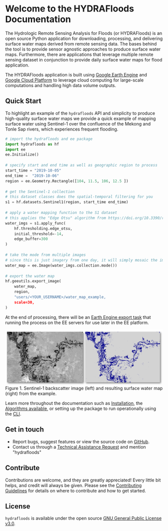 # Welcome to the HYDRAFloods Documentation

The Hydrologic Remote Sensing Analysis for Floods (or HYDRAFloods) is an open source Python application for downloading, processing, and delivering surface water maps derived from remote sensing data. The bases behind the tool is to provide sensor agnostic approaches to produce surface water maps. Furthermore, there are applications that leverage multiple remote sensing dataset in conjunction to provide daily surface water maps for flood application. 
<!-- Mention something about EE. -->

The HYDRAFloods application is built using [Google Earth Engine](https://earthengine.google.com/) and [Google Cloud Platform](https://cloud.google.com/) to leverage cloud computing for large-scale computations and handling high data volume outputs. 


## Quick Start

To highlight an example of the `hydrafloods` API and simplicity to produce high-quality surface water maps we provide a quick example of mapping surface water using Sentinel-1 over the confluence of the Mekong and Tonle Sap rivers, which experiences frequent flooding.

```python
# import the hydrafloods and ee package
import hydrafloods as hf
import ee
ee.Initialize()

# specify start and end time as well as geographic region to process
start_time = "2019-10-05"
end_time =  "2019-10-06"
region = ee.Geometry.Rectangle([104, 11.5, 106, 12.5 ])

# get the Sentinel-1 collection
# this dataset classes does the spatial-temporal filtering for you 
s1 = hf.datasets.Sentinel1(region, start_time end_time)

# apply a water mapping function to the S1 dataset 
# this applies the "Edge Otsu" algorithm from https://doi.org/10.3390/rs12152469
water_imgs = s1.apply_func(
    hf.thresholding.edge_otsu, 
    initial_threshold=-14,
    edge_buffer=300
)

# take the mode from multiple images
# since this is just imagery from one day, it will simply mosaic the images
water_map = ee.Image(water_imgs.collection.mode())

# export the water map
hf.geeutils.export_image(
    water_map,
    region,
    "users/<YOUR_USERNAME>/water_map_example,
    scale=30,
)
```

At the end of processing, there will be an [Earth Engine export task](https://developers.google.com/earth-engine/exporting#to-asset) that running the process on the EE servers for use later in the EE platform.

![Quick Start Results](img/quick_start_results.png)
Figure 1. Sentinel-1 backscatter image (left) and resulting surface water map (right) from the example.

Learn more throughout the documentation such as [Installation](https://servir-mekong.github.io/hydra-floods/installation/), the [Algorithms available](https://servir-mekong.github.io/hydra-floods/algorithms/), or setting up the package to run operationally using the [CLI](https://servir-mekong.github.io/hydra-floods/cli/).


## Get in touch
* Report bugs, suggest features or view the source code on [GitHub](https://github.com/servir-mekong/hydra-floods).
* Contact us through a [Technical Assistance Request](https://servir.adpc.net/services/technical-assistance) and mention "hydrafloods"

## Contribute

Contributions are welcome, and they are greatly appreciated! Every little bit helps, and credit will always be given. Please see the [Contributing Guidelines](https://github.com/servir-mekong/hydra-floods/blob/master/CONTRIBUTING.md) for details on where to contribute and how to get started.


## License
`hydrafloods` is available under the open source [GNU General Public License v3.0](https://github.com/Servir-Mekong/hydra-floods/blob/master/LICENSE).
